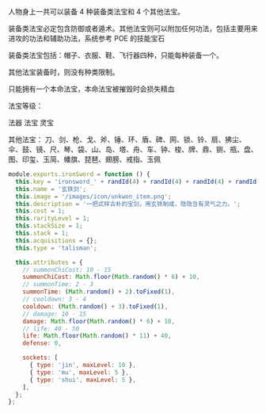 人物身上一共可以装备 4 种装备类法宝和 4 个其他法宝。

装备类法宝必定包含防御或者遁术。其他法宝则可以附加任何功法，包括主要用来进攻的功法和辅助功法，系统参考 POE 的技能宝石

装备类法宝包括：帽子、衣服、鞋、飞行器四种，只能每种装备一个。

其他法宝装备时，则没有种类限制。

只能拥有一个本命法宝，本命法宝被摧毁时会损失精血

法宝等级：

法器
法宝
灵宝

其他法宝：
刀、剑、枪、戈、斧、锤、环、盾、碑、网、锁、铃、扇、拂尘、伞、鼓、镜、尺、琴、袋、山、岛、塔、舟、车、钟、梭、牌、鼎、铡、瓶、盘、图、印玺、玉简、幡旗、琵琶、翅膀、戒指、玉佩

```javascript
module.exports.ironSword = function () {
  this.key = 'ironsword_' + randId(4) + randId(4) + randId(4) + randId(4);
  this.name = '玄铁剑';
  this.image = '/images/icon/unkwon_item.png';
  this.description = '一把式样古朴的宝剑，用玄铁制成，隐隐含有灵气之力。';
  this.cost = 1;
  this.rarityLevel = 1;
  this.stackSize = 1;
  this.stack = 1;
  this.acquisitions = {};
  this.type = 'talisman';

  this.attributes = {
    // summonChiCost: 10 - 15
    summonChiCost: Math.floor(Math.random() * 6) + 10,
    // summonTime: 2 - 3
    summonTime: (Math.random() + 2).toFixed(1),
    // cooldown: 3 - 4
    cooldown: (Math.random() + 3).toFixed(1),
    // damage: 10 - 15
    damage: Math.floor(Math.random() * 6) + 10,
    // life: 40 - 50
    life: Math.floor(Math.random() * 11) + 40,
    defense: 0,

    sockets: [
      { type: 'jin', maxLevel: 10 },
      { type: 'mu', maxLevel: 5 },
      { type: 'shui', maxLevel: 5 },
    ],
  };
};
```
